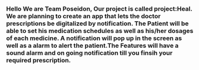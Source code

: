 ### Hello We are Team Poseidon, Our project is called project:Heal. We are planning to create an app that lets the doctor prescriptions be digitalized by notification. The Patient will be able to set his medication schedules as well as his/her dosages of each medicine. A notification will pop up in the screen as well as a alarm to alert the patient.The Features will have a sound alarm and on going notification till you finsih your required prescription.

<!--
**pl3PoseidonProject/pl3PoseidonProject** is a ✨ _special_ ✨ repository because its `README.md` (this file) appears on your GitHub profile.

Here are some ideas to get you started:

- 🔭 I’m currently working on my first aoo :))
- 🌱 I’m currently learning Python and C
- 👯 I’m looking to collaborate on with my two group mates
- 🤔 I’m looking for help with
- 💬 Ask me about ...
- 📫 How to reach me: ...
- 😄 Pronouns: ...
- ⚡ Fun fact: ...
-->
